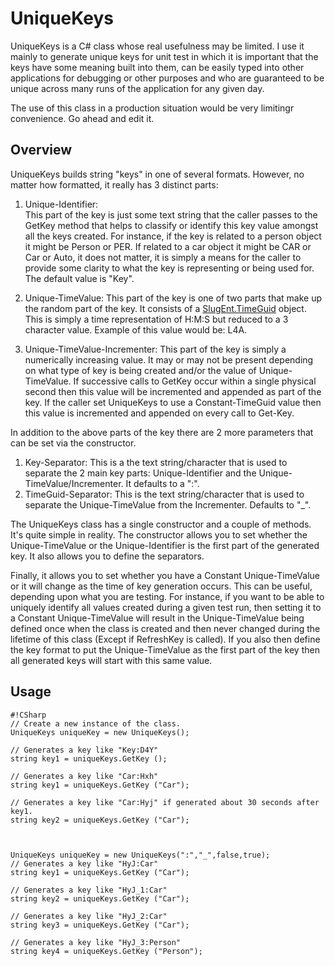 # UniqueKeys

UniqueKeys is a C# class whose real usefulness may be limited.  I use it mainly to generate unique keys for unit test in which it 
is important that the keys have some meaning built into them, can be easily typed into other applications for debugging or other
purposes and who are guaranteed to be unique across many runs of the application for any given day.

The use of this class in a production situation would be very limitingr convenience. Go ahead and edit it.

## Overview
UniqueKeys builds string "keys" in one of several formats.  However, no matter how formatted, it really has 3 distinct parts:
1. Unique-Identifier:  
   This part of the key is just some text string that the caller passes to the GetKey method that helps to classify or identify this 
   key value amongst all the keys created.  For instance, if the key is related to a person object it might be Person or PER.  If 
   related to a car object it might be CAR or Car or Auto, it does not matter, it is simply a means for the caller to provide some
   clarity to what the key is representing or being used for.  The default value is "Key".

2. Unique-TimeValue:
   This part of the key is one of two parts that make up the random part of the key.  It consists of a [SlugEnt.TimeGuid](https://bitbucket.org/wshpersonal/timeguid/src/develop/) object.  
   This is simply a time representation of H:M:S but reduced to a 3 character value.  Example of this value would be:  L4A.

3. Unique-TimeValue-Incrementer:
   This part of the key is simply a numerically increasing value.  It may or may not be present depending on what type of key is 
   being created and/or the value of Unique-TimeValue.  If successive calls to GetKey occur within a single physical second then this 
   value will be incremented and appended as part of the key. If the caller set UniqueKeys to use a Constant-TimeGuid value then this
   value is incremented and appended on every call to Get-Key.

In addition to the above parts of the key there are 2 more parameters that can be set via the constructor.
1. Key-Separator:
   This is a the text string/character that is used to separate the 2 main key parts:  Unique-Identifier and the
   Unique-TimeValue/Incrementer.  It defaults to a ":".
2. TimeGuid-Separator:
   This is the text string/character that is used to separate the Unique-TimeValue from the Incrementer.  Defaults to "_".


The UniqueKeys class has a single constructor and a couple of methods.  It's quite simple in reality.
The constructor allows you to set whether the Unique-TimeValue or the Unique-Identifier is the first part of the generated key.
It also allows you to define the separators.

Finally, it allows you to set whether you have a Constant Unique-TimeValue or it will change as the time of key generation occurs.
This can be useful, depending upon what you are testing.  For instance, if you want to be able to uniquely identify all values created
during a given test run, then setting it to a Constant Unique-TimeValue will result in the Unique-TimeValue being defined once when the 
class is created and then never changed during the lifetime of this class (Except if RefreshKey is called).  If you also then define the key
format to put the Unique-TimeValue as the first part of the key then all generated keys will start with this same value.  


## Usage

```
#!CSharp
// Create a new instance of the class.  
UniqueKeys uniqueKey = new UniqueKeys();

// Generates a key like "Key:D4Y"
string key1 = uniqueKeys.GetKey ();

// Generates a key like "Car:Hxh"
string key1 = uniqueKeys.GetKey ("Car");

// Generates a key like "Car:Hyj" if generated about 30 seconds after key1.
string key2 = uniqueKeys.GetKey ("Car");



UniqueKeys uniqueKey = new UniqueKeys(":","_",false,true);
// Generates a key like "HyJ:Car"
string key1 = uniqueKeys.GetKey ("Car");

// Generates a key like "HyJ_1:Car"
string key2 = uniqueKeys.GetKey ("Car");

// Generates a key like "HyJ_2:Car"
string key3 = uniqueKeys.GetKey ("Car");

// Generates a key like "HyJ_3:Person"
string key4 = uniqueKeys.GetKey ("Person");


```


